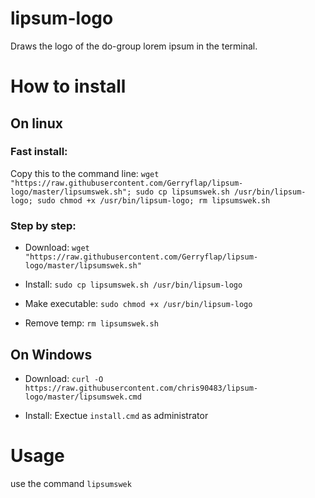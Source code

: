 # lipsum-logo
Draws the logo of the do-group lorem ipsum in the terminal.



# How to install 
## On linux

### Fast install:
Copy this to the command line:
`wget "https://raw.githubusercontent.com/Gerryflap/lipsum-logo/master/lipsumswek.sh"; sudo cp lipsumswek.sh /usr/bin/lipsum-logo; sudo chmod +x /usr/bin/lipsum-logo; rm lipsumswek.sh`

### Step by step:
- Download:
`wget "https://raw.githubusercontent.com/Gerryflap/lipsum-logo/master/lipsumswek.sh"`

- Install:
`sudo cp lipsumswek.sh /usr/bin/lipsum-logo`

- Make executable:
`sudo chmod +x /usr/bin/lipsum-logo`

- Remove temp:
`rm lipsumswek.sh`

## On Windows
- Download:
`curl -O https://raw.githubusercontent.com/chris90483/lipsum-logo/master/lipsumswek.cmd`

- Install:
Exectue `install.cmd` as administrator

# Usage
use the command `lipsumswek`